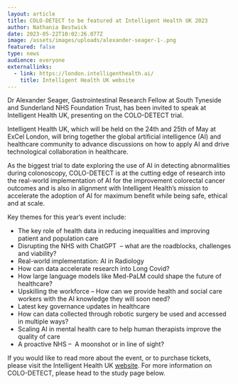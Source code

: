 ```yaml
---
layout: article
title: COLO-DETECT to be featured at Intelligent Health UK 2023
author: Nathania Bestwick
date: 2023-05-22T10:02:26.077Z
image: /assets/images/uploads/alexander-seager-1-.png
featured: false
type: news
audience: everyone
externallinks:
  - link: https://london.intelligenthealth.ai/
    title: Intelligent Health UK website
---
```

Dr Alexander Seager, Gastrointestinal Research Fellow at South Tyneside and Sunderland NHS Foundation Trust, has been invited to speak at Intelligent Health UK, presenting on the COLO-DETECT trial. 

Intelligent Health UK, which will be held on the 24th and 25th of May at ExCel London, will bring together the global artificial intelligence (AI) and healthcare community to advance discussions on how to apply AI and drive technological collaboration in healthcare.

As the biggest trial to date exploring the use of AI in detecting abnormalities during colonoscopy, COLO-DETECT is at the cutting edge of research into the real-world implementation of AI for the improvement colorectal cancer outcomes and is also in alignment with Intelligent Health’s mission to accelerate the adoption of AI for maximum benefit while being safe, ethical and at scale.

Key themes for this year’s event include:

* The key role of health data in reducing inequalities and improving patient and population care
* Disrupting the NHS with ChatGPT  – what are the roadblocks, challenges and viability?
* Real-world implementation: AI in Radiology
* How can data accelerate research into Long Covid?
* How large language models like Med-PaLM could shape the future of healthcare?
* Upskilling the workforce – How can we provide health and social care workers with the AI knowledge they will soon need?
* Latest key governance updates in healthcare
* How can data collected through robotic surgery be used and accessed in multiple ways?
* Scaling AI in mental health care to help human therapists improve the quality of care
* A proactive NHS –  A moonshot or in line of sight?

If you would like to read more about the event, or to purchase tickets, please visit the Intelligent Health UK [website](https://london.intelligenthealth.ai/). For more information on COLO-DETECT, please head to the study page below.